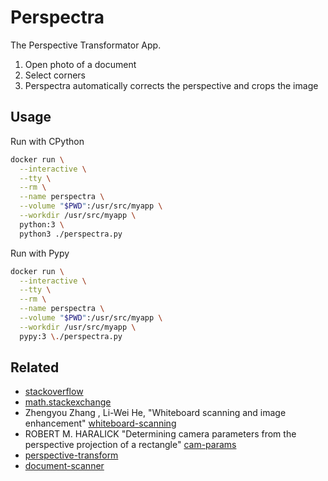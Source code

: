 # Perspectra

The Perspective Transformator App.

1. Open photo of a document
1. Select corners
1. Perspectra automatically corrects the perspective and crops the image


## Usage

Run with CPython

```sh
docker run \
  --interactive \
  --tty \
  --rm \
  --name perspectra \
  --volume "$PWD":/usr/src/myapp \
  --workdir /usr/src/myapp \
  python:3 \
  python3 ./perspectra.py
```


Run with Pypy

```sh
docker run \
  --interactive \
  --tty \
  --rm \
  --name perspectra \
  --volume "$PWD":/usr/src/myapp \
  --workdir /usr/src/myapp \
  pypy:3 \./perspectra.py
```


## Related

- [stackoverflow]
- [math.stackexchange]
- Zhengyou Zhang , Li-Wei He, "Whiteboard scanning and image enhancement"
  [whiteboard-scanning]
- ROBERT M. HARALICK "Determining camera parameters
  from the perspective projection of a rectangle"
  [cam-params]
- [perspective-transform]
- [document-scanner]

[stackoverflow]: http://stackoverflow.com/questions/1194352/proportions-of-a-perspective-deformed-rectangle
[whiteboard-scanning]: http://research.microsoft.com/en-us/um/people/zhang/papers/tr03-39.pdf
[cam-params]: http://portal.acm.org/citation.cfm?id=87146
[math.stackexchange]:  http://math.stackexchange.com/questions/1339924/compute-ratio-of-a-rectangle-seen-from-an-unknown-perspective
[perspective-transform]:  http://pyimagesearch.com/2014/08/25/4-point-opencv-getperspective-transform-example
[document-scanner]:  http://pyimagesearch.com/2014/09/01/build-kick-ass-mobile-document-scanner-just-5-minutes/
